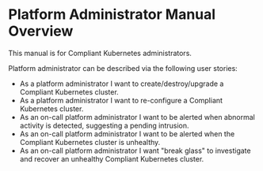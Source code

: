 # Platform Administrator Manual Overview

This manual is for Compliant Kubernetes administrators.

Platform administrator can be described via the following user stories:

* As a platform administrator I want to create/destroy/upgrade a Compliant Kubernetes cluster.
* As a platform administrator I want to re-configure a Compliant Kubernetes cluster.
* As an on-call platform administrator I want to be alerted when abnormal activity is detected, suggesting a pending intrusion.
* As an on-call platform administrator I want to be alerted when the Compliant Kubernetes cluster is unhealthy.
* As an on-call platform administrator I want "break glass" to investigate and recover an unhealthy Compliant Kubernetes cluster.
